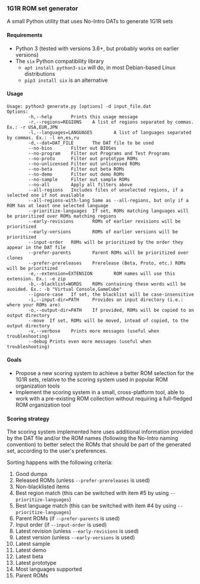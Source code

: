 ### 1G1R ROM set generator

A small Python utility that uses No-Intro DATs to generate 1G1R sets

#### Requirements

* Python 3 (tested with versions 3.6+, but probably works on earlier versions)
* The `six` Python compatibility library
  * `apt install python3-six` will do, in most Debian-based Linux distributions
  * `pip3 install six` is an alternative

#### Usage

```
Usage: python3 generate.py [options] -d input_file.dat
Options:
        -h,--help       Prints this usage message
        -r,--regions=REGIONS    A list of regions separated by commas. Ex.: -r USA,EUR,JPN
        -l,--languages=LANGUAGES        A list of languages separated by commas. Ex.: -l en,es,ru
        -d,--dat=DAT_FILE       The DAT file to be used
        --no-bios       Filter out BIOSes
        --no-program    Filter out Programs and Test Programs
        --no-proto      Filter out prototype ROMs
        --no-unlicensed Filter out unlicensed ROMs
        --no-beta       Filter out beta ROMs
        --no-demo       Filter out demo ROMs
        --no-sample     Filter out sample ROMs
        --no-all        Apply all filters above
        --all-regions   Includes files of unselected regions, if a selected one if not available
        --all-regions-with-lang Same as --all-regions, but only if a ROM has at least one selected language
        --prioritize-languages  If set, ROMs matching languages will be prioritized over ROMs matching regions
        --early-revisions       ROMs of earlier revisions will be prioritized
        --early-versions        ROMs of earlier versions will be prioritized
        --input-order   ROMs will be prioritized by the order they appear in the DAT file
        --prefer-parents        Parent ROMs will be prioritized over clones
        --prefer-prereleases    Prerelease (Beta, Proto, etc.) ROMs will be prioritized
        -e,--extension=EXTENSION        ROM names will use this extension. Ex.: -e zip
        -b,--blacklist=WORDS    ROMs containing these words will be avoided. Ex.: -b "Virtual Console,GameCube"
        --ignore-case   If set, the blacklist will be case-insensitive 
        -i,--input-dir=PATH     Provides an input directory (i.e.: where your ROMs are)
        -o,--output-dir=PATH    If provided, ROMs will be copied to an output directory
        --move  If set, ROMs will be moved, intead of copied, to the output directory
        -v,--verbose    Prints more messages (useful when troubleshooting)
        --debug Prints even more messages (useful when troubleshooting)
```

#### Goals

* Propose a new scoring system to achieve a better ROM selection for the 1G1R sets, 
relative to the scoring system used in popular ROM organization tools
* Implement the scoring system in a small, cross-platform tool, able to work with a 
pre-existing ROM collection without requiring a full-fledged ROM organization tool

#### Scoring strategy

The scoring system implemented here uses additional information provided by the 
DAT file and/or the ROM names (following the No-Intro naming convention) to 
better select the ROMs that should be part of the generated set, according to the user's preferences.

Sorting happens with the following criteria:
1. Good dumps
2. Released ROMs (unless `--prefer-prereleases` is used)
3. Non-blacklisted items
4. Best region match (this can be switched with item #5 by using `--prioritize-languages`)
5. Best language match (this can be switched with item #4 by using `--prioritize-languages`)
6. Parent ROMs (if `--prefer-parents` is used)
7. Input order (if `--input-order` is used)
8. Latest revision (unless `--early-revisions` is used)
9. Latest version (unless `--early-versions` is used)
10. Latest sample
11. Latest demo
12. Latest beta
13. Latest prototype
14. Most languages supported
15. Parent ROMs
